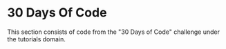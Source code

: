 # 30 Days Of Code

This section consists of code from the "30 Days of Code" challenge under the tutorials domain.
